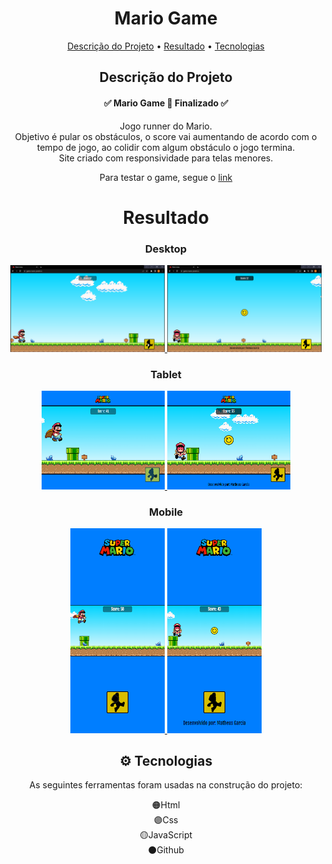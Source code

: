 <h1 align="center">Mario Game</h1>

<p align="center">
  <a href="https://github.com/M4theus13/Mario-Game-JavaScript/blob/main/README.md#descri%C3%A7%C3%A3o-do-projeto">Descrição do Projeto</a> •
  <a href="https://github.com/M4theus13/Mario-Game-JavaScript/blob/main/README.md#resultado">Resultado</a> •
  <a href="https://github.com/M4theus13/Mario-Game-JavaScript/blob/main/README.md#--tecnologias-">Tecnologias</a>	
</p>

<h2 align="center">Descrição do Projeto</h2>

<h4 align="center"> 
	✅ Mario Game 🚀 Finalizado ✅
</h4>

<p align="center">
  Jogo runner do Mario. <br>
  Objetivo é pular os obstáculos, o score vai aumentando de acordo com o tempo de jogo, ao colidir com algum obstáculo o jogo termina. <br>
  Site criado com responsividade para telas menores.
</p>

<p align="center">Para testar o game, segue o <a href="https://game-mario-js.bohr.io">link</a> </p>

<h1 align="center">Resultado</h1>

<div align='center'>
  <h3>Desktop</h3>
  <a href='https://github.com/M4theus13'>
    <img width="49%" src="https://github.com/M4theus13/Assets_Projects/blob/main/Mario-Game-JavaScript/desktop.png">
    <img width="49%" src="https://github.com/M4theus13/Assets_Projects/blob/main/Mario-Game-JavaScript/desktop(1).png">
  </a>
</div>
  
<div align="center">
  <h3>Tablet</h3>
  <a href='https://github.com/M4theus13'>
      <img width="39%" src="https://github.com/M4theus13/Assets_Projects/blob/main/Mario-Game-JavaScript/tablet.png">
      <img width="39%" src="https://github.com/M4theus13/Assets_Projects/blob/main/Mario-Game-JavaScript/tablet(1).png"> 
  </a>
</div>
  
<div align="center">
  <h3>Mobile</h3>
  <a href='https://github.com/M4theus13'>
      <img width="30%" src="https://github.com/M4theus13/Assets_Projects/blob/main/Mario-Game-JavaScript/mobile.png">
      <img width="30%" src="https://github.com/M4theus13/Assets_Projects/blob/main/Mario-Game-JavaScript/mobile(1).png">
  </a>
</div>

<h2 align="center"> ⚙ Tecnologias </h2>
<p align="center"> As seguintes ferramentas foram usadas na construção do projeto: </p>
<p align="center"> 🟠Html<br/> 🟣Css</br> 🟡JavaScript<br/> ⚫Github</p>
